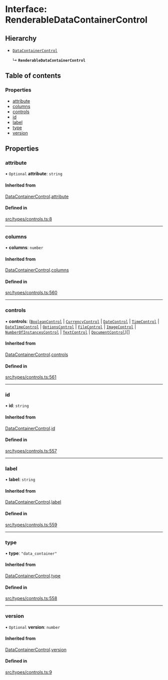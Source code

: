 # Interface: RenderableDataContainerControl

## Hierarchy

- [`DataContainerControl`](../wiki/DataContainerControl)

  ↳ **`RenderableDataContainerControl`**

## Table of contents

### Properties

- [attribute](../wiki/RenderableDataContainerControl#attribute)
- [columns](../wiki/RenderableDataContainerControl#columns)
- [controls](../wiki/RenderableDataContainerControl#controls)
- [id](../wiki/RenderableDataContainerControl#id)
- [label](../wiki/RenderableDataContainerControl#label)
- [type](../wiki/RenderableDataContainerControl#type)
- [version](../wiki/RenderableDataContainerControl#version)

## Properties

### attribute

• `Optional` **attribute**: `string`

#### Inherited from

[DataContainerControl](../wiki/DataContainerControl).[attribute](../wiki/DataContainerControl#attribute)

#### Defined in

[src/types/controls.ts:8](https://github.com/decisively-io/interview-sdk/blob/4eec9a19760741f59f131856d1e1811e232ea805/src/types/controls.ts#L8)

___

### columns

• **columns**: `number`

#### Inherited from

[DataContainerControl](../wiki/DataContainerControl).[columns](../wiki/DataContainerControl#columns)

#### Defined in

[src/types/controls.ts:560](https://github.com/decisively-io/interview-sdk/blob/4eec9a19760741f59f131856d1e1811e232ea805/src/types/controls.ts#L560)

___

### controls

• **controls**: ([`BooleanControl`](../wiki/BooleanControl) \| [`CurrencyControl`](../wiki/CurrencyControl) \| [`DateControl`](../wiki/DateControl) \| [`TimeControl`](../wiki/TimeControl) \| [`DateTimeControl`](../wiki/DateTimeControl) \| [`OptionsControl`](../wiki/OptionsControl) \| [`FileControl`](../wiki/FileControl) \| [`ImageControl`](../wiki/ImageControl) \| [`NumberOfInstancesControl`](../wiki/NumberOfInstancesControl) \| [`TextControl`](../wiki/TextControl) \| [`DocumentControl`](../wiki/DocumentControl))[]

#### Inherited from

[DataContainerControl](../wiki/DataContainerControl).[controls](../wiki/DataContainerControl#controls)

#### Defined in

[src/types/controls.ts:561](https://github.com/decisively-io/interview-sdk/blob/4eec9a19760741f59f131856d1e1811e232ea805/src/types/controls.ts#L561)

___

### id

• **id**: `string`

#### Inherited from

[DataContainerControl](../wiki/DataContainerControl).[id](../wiki/DataContainerControl#id)

#### Defined in

[src/types/controls.ts:557](https://github.com/decisively-io/interview-sdk/blob/4eec9a19760741f59f131856d1e1811e232ea805/src/types/controls.ts#L557)

___

### label

• **label**: `string`

#### Inherited from

[DataContainerControl](../wiki/DataContainerControl).[label](../wiki/DataContainerControl#label)

#### Defined in

[src/types/controls.ts:559](https://github.com/decisively-io/interview-sdk/blob/4eec9a19760741f59f131856d1e1811e232ea805/src/types/controls.ts#L559)

___

### type

• **type**: ``"data_container"``

#### Inherited from

[DataContainerControl](../wiki/DataContainerControl).[type](../wiki/DataContainerControl#type)

#### Defined in

[src/types/controls.ts:558](https://github.com/decisively-io/interview-sdk/blob/4eec9a19760741f59f131856d1e1811e232ea805/src/types/controls.ts#L558)

___

### version

• `Optional` **version**: `number`

#### Inherited from

[DataContainerControl](../wiki/DataContainerControl).[version](../wiki/DataContainerControl#version)

#### Defined in

[src/types/controls.ts:9](https://github.com/decisively-io/interview-sdk/blob/4eec9a19760741f59f131856d1e1811e232ea805/src/types/controls.ts#L9)
